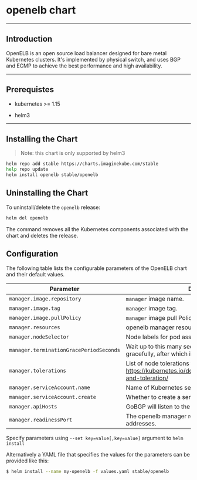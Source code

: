 # openelb chart

---

## Introduction

OpenELB is an open source load balancer designed for bare metal Kubernetes clusters. It's implemented by physical switch, and uses BGP and ECMP to achieve the best performance and high availability.

---

## Prerequistes

- kubernetes >= 1.15

- helm3

---

## Installing the Chart

> Note: this chart is only supported by helm3

```bash
helm repo add stable https://charts.imaginekube.com/stable
help repo update
helm install openelb stable/openelb
```

## Uninstalling the Chart

To uninstall/delete the `openelb` release:

```bash
helm del openelb
```

The command removes all the Kubernetes components associated with the chart and deletes the release.

## Configuration

The following table lists the configurable parameters of the OpenELB chart and their default values.

| Parameter | Description  | Default              |
| -----------------------    | -----------------------|----------------------|
| `manager.image.repository`| `manager` image name.        | `imaginekube/openelb` |
| `manager.image.tag`       | `manager` image tag.         | `v0.5.0`             |
| `manager.image.pullPolicy`| `manager` image pull Policy. | `IfNotPresent`       |
| `manager.resources`       | openelb manager resource requests and limits      | `{}`                 |
| `manager.nodeSelector`     | Node labels for pod assignment             | `{}`                 |
| `manager.terminationGracePeriodSeconds`  | Wait up to this many seconds for a broker to shut down gracefully, after which it is killed   | `10`                 |
| `manager.tolerations` | List of node tolerations for the pods. https://kubernetes.io/docs/concepts/configuration/taint-and-toleration/  | `[]`                 |
| `manager.serviceAccount.name`    | Name of Kubernetes serviceAccount.   | `default`            |
| `manager.serviceAccount.create`    | Whether to create a serviceaccount   | `false`              |
| `manager.apiHosts`    | GoBGP will listen to the address.   | `:50051`             |
| `manager.readinessPort`    | The openelb manager readinessprobe listens to addresses.   | `8000`               |

Specify parameters using `--set key=value[,key=value]` argument to `helm install`

Alternatively a YAML file that specifies the values for the parameters can be provided like this:

```bash
$ helm install --name my-openelb -f values.yaml stable/openelb
```



